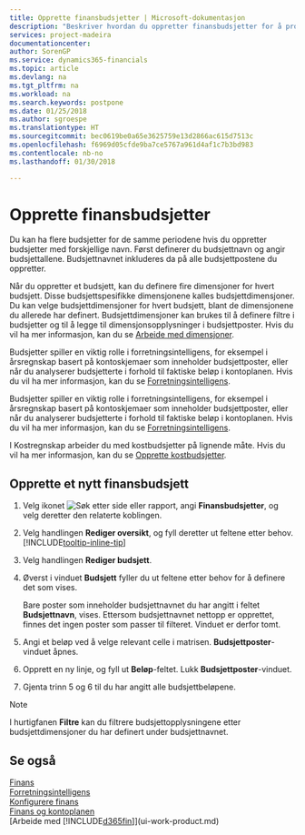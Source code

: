 ```yaml
---
title: Opprette finansbudsjetter | Microsoft-dokumentasjon
description: "Beskriver hvordan du oppretter finansbudsjetter for å prognostisere ulike økonomiske aktiviteter og tilordne dimensjoner for forretningsanalyseformål."
services: project-madeira
documentationcenter: 
author: SorenGP
ms.service: dynamics365-financials
ms.topic: article
ms.devlang: na
ms.tgt_pltfrm: na
ms.workload: na
ms.search.keywords: postpone
ms.date: 01/25/2018
ms.author: sgroespe
ms.translationtype: HT
ms.sourcegitcommit: bec0619be0a65e3625759e13d2866ac615d7513c
ms.openlocfilehash: f6969d05cfde9ba7ce5767a961d4af1c7b3bd983
ms.contentlocale: nb-no
ms.lasthandoff: 01/30/2018

---
```

# <a name="create-gl-budgets"></a>Opprette finansbudsjetter
Du kan ha flere budsjetter for de samme periodene hvis du oppretter budsjetter med forskjellige navn. Først definerer du budsjettnavn og angir budsjettallene. Budsjettnavnet inkluderes da på alle budsjettpostene du oppretter.  

 Når du oppretter et budsjett, kan du definere fire dimensjoner for hvert budsjett. Disse budsjettspesifikke dimensjonene kalles budsjettdimensjoner. Du kan velge budsjettdimensjoner for hvert budsjett, blant de dimensjonene du allerede har definert. Budsjettdimensjoner kan brukes til å definere filtre i budsjetter og til å legge til dimensjonsopplysninger i budsjettposter. Hvis du vil ha mer informasjon, kan du se [Arbeide med dimensjoner](finance-dimensions.md).

 Budsjetter spiller en viktig rolle i forretningsintelligens, for eksempel i årsregnskap basert på kontoskjemaer som inneholder budsjettposter, eller når du analyserer budsjetterte i forhold til faktiske beløp i kontoplanen. Hvis du vil ha mer informasjon, kan du se [Forretningsintelligens](bi.md).

 Budsjetter spiller en viktig rolle i forretningsintelligens, for eksempel i årsregnskap basert på kontoskjemaer som inneholder budsjettposter, eller når du analyserer budsjetterte i forhold til faktiske beløp i kontoplanen. Hvis du vil ha mer informasjon, kan du se [Forretningsintelligens](bi.md).

I Kostregnskap arbeider du med kostbudsjetter på lignende måte. Hvis du vil ha mer informasjon, kan du se [Opprette kostbudsjetter](finance-create-cost-budgets.md).    

## <a name="to-create-a-new-gl-budget"></a>Opprette et nytt finansbudsjett  
1. Velg ikonet ![Søk etter side eller rapport](media/ui-search/search_small.png "Søk etter side eller rapport"), angi **Finansbudsjetter**, og velg deretter den relaterte koblingen.  
2. Velg handlingen **Rediger oversikt**, og fyll deretter ut feltene etter behov. [!INCLUDE[tooltip-inline-tip](includes/tooltip-inline-tip_md.md)]  
3. Velg handlingen **Rediger budsjett**.
4. Øverst i vinduet **Budsjett** fyller du ut feltene etter behov for å definere det som vises.  

    Bare poster som inneholder budsjettnavnet du har angitt i feltet **Budsjettnavn**, vises. Ettersom budsjettnavnet nettopp er opprettet, finnes det ingen poster som passer til filteret. Vinduet er derfor tomt.  
5. Angi et beløp ved å velge relevant celle i matrisen. **Budsjettposter**-vinduet åpnes.  
6. Opprett en ny linje, og fyll ut **Beløp**-feltet. Lukk **Budsjettposter**-vinduet.  
7. Gjenta trinn 5 og 6 til du har angitt alle budsjettbeløpene.  

> [!NOTE]  
>  I hurtigfanen **Filtre** kan du filtrere budsjettopplysningene etter budsjettdimensjoner du har definert under budsjettnavnet.   

## <a name="see-also"></a>Se også
[Finans](finance.md)  
[Forretningsintelligens](bi.md)  
[Konfigurere finans](finance-setup-finance.md)  
[Finans og kontoplanen](finance-general-ledger.md)  
[Arbeide med [!INCLUDE[d365fin](includes/d365fin_md.md)]](ui-work-product.md)  

